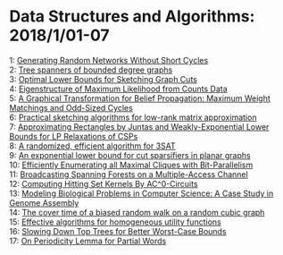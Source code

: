# Data Structures and Algorithms: 2018/1/01-07  
1: [Generating Random Networks Without Short Cycles](https://doi.org/10.48550/arXiv.0811.2853)  
2: [Tree spanners of bounded degree graphs](https://doi.org/10.48550/arXiv.1503.06822)  
3: [Optimal Lower Bounds for Sketching Graph Cuts](https://doi.org/10.48550/arXiv.1712.10261)  
4: [Eigenstructure of Maximum Likelihood from Counts Data](https://doi.org/10.48550/arXiv.1301.3451)  
5: [A Graphical Transformation for Belief Propagation: Maximum Weight  Matchings and Odd-Sized Cycles](https://doi.org/10.48550/arXiv.1306.1167)  
6: [Practical sketching algorithms for low-rank matrix approximation](https://doi.org/10.48550/arXiv.1609.00048)  
7: [Approximating Rectangles by Juntas and Weakly-Exponential Lower Bounds  for LP Relaxations of CSPs](https://doi.org/10.48550/arXiv.1610.02704)  
8: [A randomized, efficient algorithm for 3SAT](https://doi.org/10.48550/arXiv.1703.01905)  
9: [An exponential lower bound for cut sparsifiers in planar graphs](https://doi.org/10.48550/arXiv.1706.06086)  
10: [Efficiently Enumerating all Maximal Cliques with Bit-Parallelism](https://doi.org/10.48550/arXiv.1801.00202)  
11: [Broadcasting Spanning Forests on a Multiple-Access Channel](https://doi.org/10.48550/arXiv.1801.00365)  
12: [Computing Hitting Set Kernels By AC^0-Circuits](https://doi.org/10.48550/arXiv.1801.00716)  
13: [Modeling Biological Problems in Computer Science: A Case Study in Genome  Assembly](https://doi.org/10.48550/arXiv.1706.05429)  
14: [The cover time of a biased random walk on a random cubic graph](https://doi.org/10.48550/arXiv.1801.00760)  
15: [Effective algorithms for homogeneous utility functions](https://doi.org/10.48550/arXiv.1801.00777)  
16: [Slowing Down Top Trees for Better Worst-Case Bounds](https://doi.org/10.48550/arXiv.1801.01059)  
17: [On Periodicity Lemma for Partial Words](https://doi.org/10.48550/arXiv.1801.01096)  